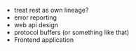 - treat rest as own lineage?
- error reporting
- web api design
- protocol buffers (or something like that)
- Frontend application
